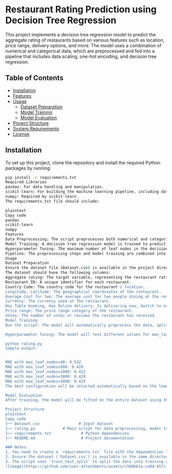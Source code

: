 # Restaurant Rating Prediction using Decision Tree Regression

This project implements a decision tree regression model to predict the aggregate rating of restaurants based on various features such as location, price range, delivery options, and more. The model uses a combination of numerical and categorical data, which are preprocessed and fed into a pipeline that includes data scaling, one-hot encoding, and decision tree regression.

## Table of Contents

- [Installation](#installation)
- [Features](#features)
- [Usage](#usage)
  - [Dataset Preparation](#dataset-preparation)
  - [Model Training](#model-training)
  - [Model Evaluation](#model-evaluation)
- [Project Structure](#project-structure)
- [System Requirements](#system-requirements)
- [License](#license)

## Installation

To set up this project, clone the repository and install the required Python packages by running:

```bash
pip install -r requirements.txt
Required Libraries
pandas: For data handling and manipulation.
scikit-learn: For building the machine learning pipeline, including data preprocessing and regression model.
numpy: Required by scikit-learn.
The requirements.txt file should include:

plaintext
Copy code
pandas
scikit-learn
numpy
Features
Data Preprocessing: The script preprocesses both numerical and categorical features. Numerical features are standardized using StandardScaler, while categorical features are encoded using OneHotEncoder.
Model Training: A decision tree regression model is trained to predict the aggregate rating of restaurants based on the provided features.
Hyperparameter Tuning: The maximum number of leaf nodes in the decision tree is tuned to find the best-performing model based on the lowest mean absolute error (MAE).
Pipeline: The preprocessing steps and model training are combined into a single Pipeline for streamlined execution.
Usage
Dataset Preparation
Ensure the dataset file (Dataset.csv) is available in the project directory.
The dataset should have the following columns:
Aggregate rating: The target variable, representing the restaurant rating.
Restaurant ID: A unique identifier for each restaurant.
Country Code: The country code for the restaurant's location.
Longitude, Latitude: The geographical coordinates of the restaurant.
Average Cost for two: The average cost for two people dining at the restaurant.
Currency: The currency used at the restaurant.
Has Table booking, Has Online delivery, Is delivering now, Switch to order menu: Categorical features indicating the availability of certain services.
Price range: The price range category of the restaurant.
Votes: The number of votes or reviews the restaurant has received.
Model Training
Run the script: The model will automatically preprocess the data, split it into training and validation sets, and train the model.

Hyperparameter Tuning: The model will test different values for max_leaf_nodes (40, 500, 1000, 3000, 5000) and report the Mean Absolute Error (MAE) for each configuration.

python rating.py
Sample output:


MAE with max_leaf_nodes=40: 0.532
MAE with max_leaf_nodes=500: 0.428
MAE with max_leaf_nodes=1000: 0.422
MAE with max_leaf_nodes=3000: 0.420
MAE with max_leaf_nodes=5000: 0.425
The best configuration will be selected automatically based on the lowest MAE.

Model Evaluation
After training, the model will be fitted on the entire dataset using the best max_leaf_nodes value, and it can be used for further prediction tasks.

Project Structure
plaintext
Copy code
├── Dataset.csv                 # Input dataset
├── rating.py            # Main script for data preprocessing, model training, and evaluation
├── requirements.txt             # Python dependencies
├── README.md                    # Project documentation

### Notes:
1. You need to create a `requirements.txt` file with the dependencies listed under "Required Libraries."
2. Ensure the dataset (`Dataset.csv`) is available in the same directory as the script. The dataset must be preprocessed to remove any missing values (`dropna` is used in the script).
3. The script uses `train_test_split` to split the data into training and validation sets (80% training, 20% validation).
![image](https://github.com/user-attachments/assets/c508bb1a-ca94-457c-a1d2-85c4f15b831b)
